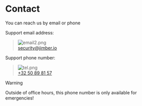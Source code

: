 # Contact 

You can reach us by email or phone

Support email address:
> ![email2.png](/email2.png ':size=50')  
> [security@jimber.io](mailto:security@jimber.io)

Support phone number:
> ![tel.png](/tel.png ':size=50')  
>  [+32 50 89 81 57](tel:+3250898157)

> [!WARNING] 
Outside of office hours, this phone number is only available for emergencies!
